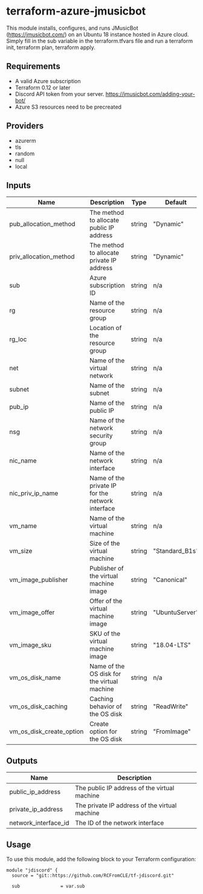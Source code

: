 terraform-azure-jmusicbot
========================

This module installs, configures, and runs JMusicBot (https://jmusicbot.com/) on an Ubuntu 18 instance hosted in Azure cloud. Simply fill in the sub variable in the terraform.tfvars file and run a terraform init, terraform plan, terraform apply. 



Requirements
------------

-   A valid Azure subscription
-   Terraform 0.12 or later
-   Discord API token from your server. https://jmusicbot.com/adding-your-bot/
-   Azure S3 resources need to be precreated

Providers
---------

-   azurerm
-   tls
-   random
-   null
-   local

Inputs
------

| Name | Description | Type | Default | Required |
| --- | --- | --- | --- | --- |
| pub_allocation_method | The method to allocate public IP address | string | "Dynamic" | no |
| priv_allocation_method | The method to allocate private IP address | string | "Dynamic" | no |
| sub | Azure subscription ID | string | n/a | yes |
| rg | Name of the resource group | string | n/a | yes |
| rg_loc | Location of the resource group | string | n/a | yes |
| net | Name of the virtual network | string | n/a | yes |
| subnet | Name of the subnet | string | n/a | yes |
| pub_ip | Name of the public IP | string | n/a | yes |
| nsg | Name of the network security group | string | n/a | yes |
| nic_name | Name of the network interface | string | n/a | yes |
| nic_priv_ip_name | Name of the private IP for the network interface | string | n/a | yes |
| vm_name | Name of the virtual machine | string | n/a | yes |
| vm_size | Size of the virtual machine | string | "Standard_B1s" | no |
| vm_image_publisher | Publisher of the virtual machine image | string | "Canonical" | no |
| vm_image_offer | Offer of the virtual machine image | string | "UbuntuServer" | no |
| vm_image_sku | SKU of the virtual machine image | string | "18.04-LTS" | no |
| vm_os_disk_name | Name of the OS disk for the virtual machine | string | n/a | yes |
| vm_os_disk_caching | Caching behavior of the OS disk | string | "ReadWrite" | no |
| vm_os_disk_create_option | Create option for the OS disk | string | "FromImage" | no |

Outputs
-------

| Name | Description |
| --- | --- |
| public_ip_address | The public IP address of the virtual machine |
| private_ip_address | The private IP address of the virtual machine |
| network_interface_id | The ID of the network interface |

Usage
-----

To use this module, add the following block to your Terraform configuration:

```
module "jdiscord" {
  source = "git::https://github.com/RCFromCLE/tf-jdiscord.git"

  sub               = var.sub

```
